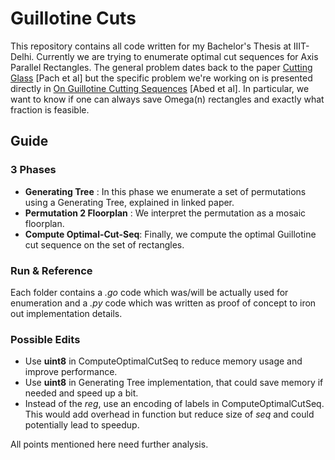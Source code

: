 # Guillotine Cuts
This repository contains all code written for my Bachelor's Thesis at IIIT-Delhi. Currently we are trying to enumerate optimal cut sequences for Axis Parallel Rectangles. The general problem dates back to the paper [Cutting Glass](https://dl.acm.org/citation.cfm?id=336223) [Pach et al] but the specific problem we're working on is presented directly in [On Guillotine Cutting Sequences](http://drops.dagstuhl.de/opus/volltexte/2015/5291/) [Abed et al]. In particular, we want to know if one can always save Omega(n) rectangles and exactly what fraction is feasible.

## Guide 

### 3 Phases 

- **Generating Tree** : In this phase we enumerate a set of permutations using a Generating Tree, explained in linked paper.
- **Permutation 2 Floorplan** : We interpret the permutation as a mosaic floorplan.
- **Compute Optimal-Cut-Seq**: Finally, we compute the optimal Guillotine cut sequence on the set of rectangles.

### Run & Reference

Each folder contains a *.go* code which was/will be actually used for enumeration and a *.py* code which was written as proof of concept to iron out implementation details.

### Possible Edits

- Use **uint8** in ComputeOptimalCutSeq to reduce memory usage and improve performance.
- Use **uint8** in Generating Tree implementation, that could save memory if needed and speed up a bit.
- Instead of the *reg*, use an encoding of labels in ComputeOptimalCutSeq. This would add overhead in function but reduce size of *seq* and could potentially lead to speedup.

All points mentioned here need further analysis.
